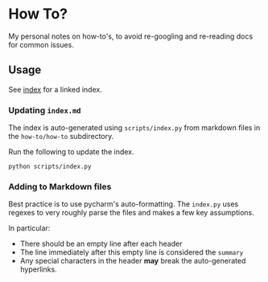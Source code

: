 # How To?

My personal notes on how-to's, to avoid re-googling and re-reading docs for common issues.

## Usage

See [index](index.md) for a linked index.

### Updating `index.md`

The index is auto-generated using `scripts/index.py` from markdown files in the `how-to/how-to` subdirectory.

Run the following to update the index.

    python scripts/index.py

### Adding to Markdown files

Best practice is to use pycharm's auto-formatting. The `index.py` uses regexes to very roughly parse the files and makes
a few key assumptions.

In particular:

- There should be an empty line after each header
- The line immediately after this empty line is considered the `summary`
- Any special characters in the header **may** break the auto-generated hyperlinks.
